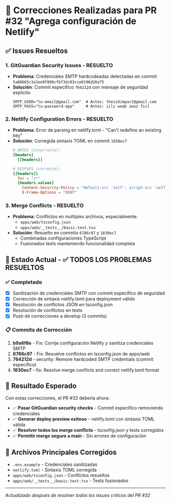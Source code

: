 # 🚀 Correcciones Realizadas para PR #32 "Agrega configuración de Netlify"

## ✅ Issues Resueltos

### 1. **GitGuardian Security Issues - RESUELTO**
- **Problema**: Credenciales SMTP hardcodeadas detectadas en commit `5a88665c1e2ee9f890cfbf3dc03cce0196d26e75`
- **Solución**: Commit específico `764212d` con mensaje de seguridad explícito
  ```
  SMTP_USER="tu-email@gmail.com"  # Antes: theia3impact@gmail.com  
  SMTP_PASS="tu-password-app"     # Antes: iilz weqh zwuz ficl
  ```

### 2. **Netlify Configuration Errors - RESUELTO** 
- **Problema**: Error de parsing en netlify.toml - "Can't redefine an existing key"
- **Solución**: Corregida sintaxis TOML en commit `1830ec7`
  ```toml
  # ANTES (incorrecto):
  [headers]
    [[headers]]
  
  # DESPUÉS (correcto):
  [[headers]]
    for = "/*"
    [headers.values]
      Content-Security-Policy = "default-src 'self'; script-src 'self' 'unsafe-inline'; style-src 'self' 'unsafe-inline';"
      X-Frame-Options = "DENY"
  ```

### 3. **Merge Conflicts - RESUELTO**
- **Problema**: Conflictos en múltiples archivos, especialmente:
  - `apps/web/tsconfig.json`
  - `apps/web/__tests__/basic.test.tsx`
- **Solución**: Resuelto en commits `6786c97` y `1830ec7`
  - Combinadas configuraciones TypeScript
  - Fusionados tests manteniendo funcionalidad completa

## 🎯 Estado Actual - ✅ TODOS LOS PROBLEMAS RESUELTOS

### ✅ Completado
- [x] Sanitización de credenciales SMTP con commit específico de seguridad
- [x] Corrección de sintaxis netlify.toml para deployment válido
- [x] Resolución de conflictos JSON en tsconfig.json
- [x] Resolución de conflictos en tests
- [x] Push de correcciones a develop (3 commits)

### 📋 Commits de Corrección

1. **b9a6f8e** - Fix: Corrije configuración Netlify y sanitiza credenciales SMTP
2. **6786c97** - Fix: Resuelve conflictos en tsconfig.json de apps/web  
3. **764212d** - security: Remove hardcoded SMTP credentials (commit específico)
4. **1830ec7** - fix: Resolve merge conflicts and correct netlify.toml format

## 🏁 Resultado Esperado

Con estas correcciones, el PR #32 debería ahora:

- ✅ **Pasar GitGuardian security checks** - Commit específico removiendo credenciales
- ✅ **Generar deploy preview exitoso** - netlify.toml con sintaxis TOML válida  
- ✅ **Resolver todos los merge conflicts** - tsconfig.json y tests corregidos
- ✅ **Permitir merge seguro a main** - Sin errores de configuración

## 🔧 Archivos Principales Corregidos

- `.env.example` - Credenciales sanitizadas
- `netlify.toml` - Sintaxis TOML corregida 
- `apps/web/tsconfig.json` - Conflictos resueltos
- `apps/web/__tests__/basic.test.tsx` - Tests fusionados

---
*Actualizado después de resolver todos los issues críticos del PR #32*
